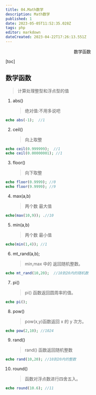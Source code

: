 ```yaml
---
title: 04.Math数学
description: Math数学
published: 1
date: 2023-05-05T11:52:35.028Z
tags: php
editor: markdown
dateCreated: 2023-04-22T17:26:13.551Z
---
```


<center>数学函数</center>

[toc]

## 数学函数

> 计算处理整型和浮点型的值

1. abs()

   > 绝对值:不用多说吧 

```php
echo abs(-1);  //1
```

2. ceil()

   > 向上取整

```php
echo ceil(0.999999);  //1
echo ceil(0.00000001); //1
```

3. floor()

   > 向下取整

```php
echo floor(0.9999); //0
echo floor(9.9999); //9
```

4. max(a,b)

   > 两个数 最大值

```php 
echo(max(10,9)); .//10
```

5. min(a,b)

   > 两个数 最小值

```php
echo(min(1,4)); //1
```

6. mt_rand(a,b);

   > min,max 中的 返回随机整数。

````php
echo mt_rand(10,20);  //10到20内的随机数
````

7. pi()

   > pi() 函数返回圆周率的值。

```php
echo pi();
```

8. pow()

   > pow(x,y)函数返回 x 的 y 次方。

```php
echo pow(2,10); //1024
```

9. rand()

   > rand() 函数返回随机整数

```php
echo rand(10,20); //10到20内的整数 
```

10. round()

    > 函数对浮点数进行四舍五入。

```php
echo round(10.6); //11
```
